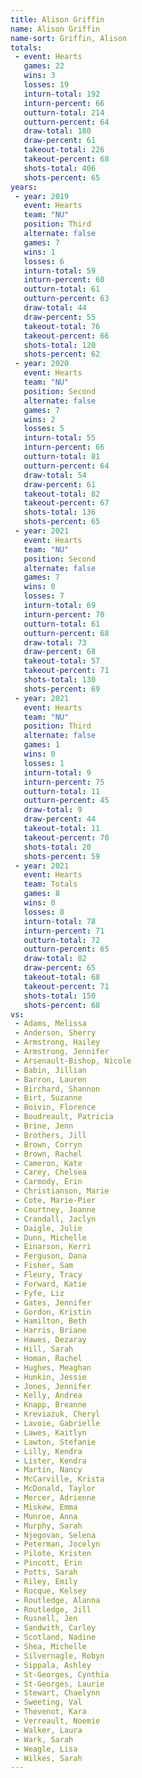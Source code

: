 ```yaml
---
title: Alison Griffin
name: Alison Griffin
name-sort: Griffin, Alison
totals:
 - event: Hearts
   games: 22
   wins: 3
   losses: 19
   inturn-total: 192
   inturn-percent: 66
   outturn-total: 214
   outturn-percent: 64
   draw-total: 180
   draw-percent: 61
   takeout-total: 226
   takeout-percent: 68
   shots-total: 406
   shots-percent: 65
years:
 - year: 2019
   event: Hearts
   team: "NU"
   position: Third
   alternate: false
   games: 7
   wins: 1
   losses: 6
   inturn-total: 59
   inturn-percent: 60
   outturn-total: 61
   outturn-percent: 63
   draw-total: 44
   draw-percent: 55
   takeout-total: 76
   takeout-percent: 66
   shots-total: 120
   shots-percent: 62
 - year: 2020
   event: Hearts
   team: "NU"
   position: Second
   alternate: false
   games: 7
   wins: 2
   losses: 5
   inturn-total: 55
   inturn-percent: 66
   outturn-total: 81
   outturn-percent: 64
   draw-total: 54
   draw-percent: 61
   takeout-total: 82
   takeout-percent: 67
   shots-total: 136
   shots-percent: 65
 - year: 2021
   event: Hearts
   team: "NU"
   position: Second
   alternate: false
   games: 7
   wins: 0
   losses: 7
   inturn-total: 69
   inturn-percent: 70
   outturn-total: 61
   outturn-percent: 68
   draw-total: 73
   draw-percent: 68
   takeout-total: 57
   takeout-percent: 71
   shots-total: 130
   shots-percent: 69
 - year: 2021
   event: Hearts
   team: "NU"
   position: Third
   alternate: false
   games: 1
   wins: 0
   losses: 1
   inturn-total: 9
   inturn-percent: 75
   outturn-total: 11
   outturn-percent: 45
   draw-total: 9
   draw-percent: 44
   takeout-total: 11
   takeout-percent: 70
   shots-total: 20
   shots-percent: 59
 - year: 2021
   event: Hearts
   team: Totals
   games: 8
   wins: 0
   losses: 8
   inturn-total: 78
   inturn-percent: 71
   outturn-total: 72
   outturn-percent: 65
   draw-total: 82
   draw-percent: 65
   takeout-total: 68
   takeout-percent: 71
   shots-total: 150
   shots-percent: 68
vs:
 - Adams, Melissa
 - Anderson, Sherry
 - Armstrong, Hailey
 - Armstrong, Jennifer
 - Arsenault-Bishop, Nicole
 - Babin, Jillian
 - Barron, Lauren
 - Birchard, Shannon
 - Birt, Suzanne
 - Boivin, Florence
 - Boudreault, Patricia
 - Brine, Jenn
 - Brothers, Jill
 - Brown, Corryn
 - Brown, Rachel
 - Cameron, Kate
 - Carey, Chelsea
 - Carmody, Erin
 - Christianson, Marie
 - Cote, Marie-Pier
 - Courtney, Joanne
 - Crandall, Jaclyn
 - Daigle, Julie
 - Dunn, Michelle
 - Einarson, Kerri
 - Ferguson, Dana
 - Fisher, Sam
 - Fleury, Tracy
 - Forward, Katie
 - Fyfe, Liz
 - Gates, Jennifer
 - Gordon, Kristin
 - Hamilton, Beth
 - Harris, Briane
 - Hawes, Dezaray
 - Hill, Sarah
 - Homan, Rachel
 - Hughes, Meaghan
 - Hunkin, Jessie
 - Jones, Jennifer
 - Kelly, Andrea
 - Knapp, Breanne
 - Kreviazuk, Cheryl
 - Lavoie, Gabrielle
 - Lawes, Kaitlyn
 - Lawton, Stefanie
 - Lilly, Kendra
 - Lister, Kendra
 - Martin, Nancy
 - McCarville, Krista
 - McDonald, Taylor
 - Mercer, Adrienne
 - Miskew, Emma
 - Munroe, Anna
 - Murphy, Sarah
 - Njegovan, Selena
 - Peterman, Jocelyn
 - Pilote, Kristen
 - Pincott, Erin
 - Potts, Sarah
 - Riley, Emily
 - Rocque, Kelsey
 - Routledge, Alanna
 - Routledge, Jill
 - Rusnell, Jen
 - Sandwith, Carley
 - Scotland, Nadine
 - Shea, Michelle
 - Silvernagle, Robyn
 - Sippala, Ashley
 - St-Georges, Cynthia
 - St-Georges, Laurie
 - Stewart, Chaelynn
 - Sweeting, Val
 - Thevenot, Kara
 - Verreault, Noemie
 - Walker, Laura
 - Wark, Sarah
 - Weagle, Lisa
 - Wilkes, Sarah
---
```

